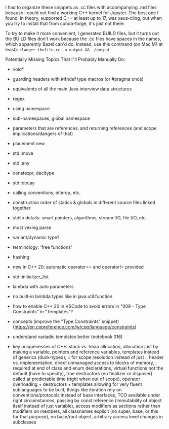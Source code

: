 I had to organize these snippets as .cc files with accompanying .md files because I could not find a working C++ kernel for Jupyter. The best one I found, in theory, supported C++ at least up to 17, was xeus-cling, but when you try to install that from conda-forge, it's just not there.

To try to make it more convenient, I generated BUILD files, but it turns out the BUILD files don't work because the .cc files have spaces in the names, which apparently Bazel can'd do.  Instead, use this command (on Mac M1 at least):
`clang++ thefile.cc -o output && ./output`

Potentially Missing Topics That I"ll Probably Manually Do:
- void*
- guarding headers with #ifndef type macros (or #pragma once)
- equivalents of all the main Java interview data structures
- regex
- using namespace
- sub-namespaces, global namespace
- parameters that are references, and returning references (and scope implications/dangers of that)
- placement new
- std::move
- std::any
- constexpr, decltype
- std::decay
- calling conventions, interop, etc.
- construction order of statics & globals in different source files linked together
- stdlib details: smart pointers, algorithms, stream I/O, file I/O, etc.
- most vexing parse
- variant/dynamic type?
- terminology: 'free functions'
- hashing
- new in C++ 20: automatic operator== and operator!= provided
- std::initializer_list
- lambda with auto parameters
- no built-in lambda types like in java.util.function
- how to enable C++ 20 in VSCode to avoid errors in "009 - Type Constraints" in "Templates"?
- concepts (improve the "Type Constraints" snippet)(https://en.cppreference.com/w/cpp/language/constraints)
- understand variadic templates better (notebook 016)

- key uniquenesses of C++: stack vs. heap allocation, allocation just by making a variable, pointers and reference variables, templates instead of generics (duck-typed), :: for scope resolution instead of just ., header vs. implementation, direct unmanaged access to blocks of memory, ; required at end of class and enum declarations, virtual functions not the default (have to specify), true destructors (no finalizer or disposer) called at predictable time (right when out of scope), operator overloading + destructors + templates allowing for very fluent sublanguages to be built, things like iteration rely on conventions/protocols instead of base interfaces, TCO available under right circumstances, passing by const reference (immutability of object itself instead of just variable), access modifiers as sections rather than modifiers on members, all classnames explicit (no super, base, or this for that purpose), no base/root object, arbitrary access level changes in subclasses
